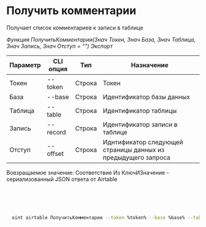﻿---
sidebar_position: 1
---

# Получить комментарии
 Получает список комментариев к записи в таблице


*Функция ПолучитьКомментарии(Знач Токен, Знач База, Знач Таблица, Знач Запись, Знач Отступ = "") Экспорт*

  | Параметр | CLI опция | Тип | Назначение |
  |-|-|-|-|
  | Токен | --token | Строка | Токен |
  | База | --base | Строка | Идентификатор базы данных |
  | Таблица | --table | Строка | Идентификатор таблицы |
  | Запись | --record | Строка | Идентификатор записи в таблице |
  | Отступ | --offset | Строка | Иднтификатор следующей страницы данных из предыдущего запроса |

  
  Вовзращаемое значение:   Соответствие Из КлючИЗначение - сериализованный JSON ответа от Airtable

```bsl title="Пример кода"
	

	
```

```sh title="Пример команд CLI"
    
  oint airtable ПолучитьКомментарии --token %token% --base %base% --table %table% --record %record% --offset %offset%

```


```json title="Результат"



```
